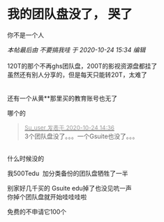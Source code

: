 # 我的团队盘没了， 哭了


你不是一个人<img id="aimg_o8nNr" onclick="zoom(this, this.src, 0, 0, 0)" class="zoom" src="https://cdn.jsdelivr.net/gh/hishis/forum-master/public/images/patch.gif" onmouseover="img_onmouseoverfunc(this)" onload="thumbImg(this)" border="0" alt="" />

<i class="pstatus"> 本帖最后由 不要搞我哇 于 2020-10-24 15:34 编辑 </i><br />
<br />
120T的那个不再ghs团队盘，200T的影视资源盘都挂了<br />
虽然还有别人分享的，但是每天只能转20T，太难了<br />
<br />
<br />
还有一个从黄**那里买的教育账号也无了

哪个的

<div class="quote"><blockquote><font size="2"><a href="https://www.hostloc.com/forum.php?mod=redirect&amp;goto=findpost&amp;pid=9345874&amp;ptid=757956" target="_blank"><font color="#999999">Su_user 发表于 2020-10-24 14:36</font></a></font><br />
3个团队盘没了。。。一个Gsuite也没了。。。</blockquote></div><br />
什么时候没的

我500Tedu&nbsp;&nbsp;加分类备份的团队盘牺牲了一半

别家好几千买的 Gsuite edu掉了也没见吭一声<br />
你掉个团队盘就开始哇哇哇啦 <img src="static/image/smiley/yct/022.gif" smilieid="42" border="0" alt="" />

免费的不申请它100个<img src="static/image/smiley/default/lol.gif" smilieid="12" border="0" alt="" />
